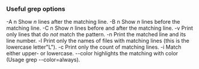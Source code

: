 ### Useful grep options

-A n    Show *n* lines after the matching line.
-B n    Show *n* lines before the matching line.
-C n    Show *n* lines before and after the matching line.
-v      Print only lines that do *not* match the pattern.
-n      Print the matched line and its line number.
-l      Print only the names of files with matching lines (this is the lowercase letter"L").
-c      Print only the count of matching lines.
-i      Match either upper- or lowercase.
--color highlights the matching with color (Usage grep --color=always).

